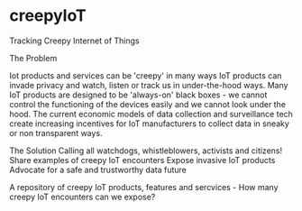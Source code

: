 # creepyIoT

Tracking Creepy Internet of Things

The Problem

Iot products and services can be 'creepy' in many ways
IoT products can invade privacy and watch, listen or track us in under-the-hood ways.
Many IoT products are designed to be 'always-on' black boxes - we cannot control the functioning of the devices easily and we cannot look under the hood. 
The current economic models of data collection and surveillance tech create increasing incentives for IoT manufacturers to collect data in sneaky or non transparent ways.

The Solution
Calling all watchdogs, whistleblowers, activists and citizens!
Share examples of creepy IoT encounters
Expose invasive IoT products
Advocate for a safe and trustworthy data future

A repository of creepy IoT products, features and sercvices - How many creepy IoT encounters can we expose?

